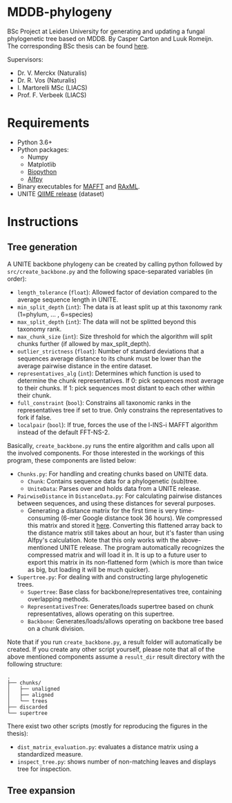 # MDDB-phylogeny
BSc Project at Leiden University for generating and updating a fungal phylogenetic tree based on MDDB.
By Casper Carton and Luuk Romeijn. The corresponding BSc thesis can be found [here](https://www.universiteitleiden.nl/en/science/computer-science). 

Supervisors:
* Dr. V. Merckx (Naturalis)
* Dr. R. Vos (Naturalis)
* I. Martorelli MSc (LIACS)
* Prof. F. Verbeek (LIACS)

# Requirements
* Python 3.6+
* Python packages:
    * Numpy
    * Matplotlib
    * [Biopython](https://biopython.org/wiki/Download)
    * [Alfpy](https://pypi.org/project/alfpy/)
* Binary executables for [MAFFT](https://mafft.cbrc.jp/alignment/software/) and [RAxML](https://github.com/stamatak/standard-RAxML). 
* UNITE [QIIME release](https://doi.org/10.15156/BIO/1264708) (dataset)

# Instructions

## Tree generation
A UNITE backbone phylogeny can be created by calling python followed by `src/create_backbone.py` and the following space-separated variables (in order):
* `length_tolerance` (`float`): Allowed factor of deviation compared to the average sequence length in UNITE.
* `min_split_depth` (`int`): The data is at least split up at this taxonomy rank (1=phylum, ... , 6=species)
* `max_split_depth` (`int`): The data will not be splitted beyond this taxonomy rank.
* `max_chunk_size` (`int`): Size threshold for which the algorithm will split chunks further (if allowed by max_split_depth).
* `outlier_strictness` (`float`): Number of standard deviations that a sequences average distance to its chunk must be lower than the average pairwise distance in the entire dataset.
* `representatives_alg` (`int`): Determines which function is used to determine the chunk representatives. If 0: pick sequences most average to their chunks. If 1: pick sequences most distant to each other within their chunk. 
* `full_constraint` (`bool`): Constrains all taxonomic ranks in the representatives tree if set to true. Only constrains the representatives to fork if false.
* `localpair` (`bool`): If true, forces the use of the l-INS-i MAFFT algorithm instead of the default FFT-NS-2.

Basically, `create_backbone.py` runs the entire algorithm and calls upon all the involved components. For those interested in the workings of this program, these components are listed below:
* `Chunks.py`: For handling and creating chunks based on UNITE data.
    * `Chunk`: Contains sequence data for a phylogenetic (sub)tree.
    * `UniteData`: Parses over and holds data from a UNITE release.
* `PairwiseDistance` in `DistanceData.py`: For calculating pairwise distances between sequences, and using these distances for several purposes.
    * Generating a distance matrix for the first time is very time-consuming (6-mer Google distance took 36 hours). We compressed this matrix and stored it [here](TODO!). Converting this flattened array back to the distance matrix still takes about an hour, but it's faster than using Alfpy's calculation. Note that this only works with the above-mentioned UNITE release. The program automatically recognizes the compressed matrix and will load it in. It is up to a future user to export this matrix in its non-flattened form (which is more than twice as big, but loading it will be much quicker).
* `Supertree.py`: For dealing with and constructing large phylogenetic trees.
    * `Supertree`: Base class for backbone/representatives tree, containing overlapping methods.
    * `RepresentativesTree`: Generates/loads supertree based on chunk representatives, allows operating on this supertree.
    * `Backbone`: Generates/loads/allows operating on backbone tree based on a chunk division.

Note that if you run `create_backbone.py`, a result folder will automatically be created. If you create any other script yourself, please note that all of the above mentioned components assume a `result_dir` result directory with the following structure: 

    .
    ├── chunks/
    │   ├── unaligned
    │   ├── aligned
    │   └── trees
    ├── discarded
    └── supertree

There exist two other scripts (mostly for reproducing the figures in the thesis):
* `dist_matrix_evaluation.py`: evaluates a distance matrix using a standardized measure.
* `inspect_tree.py`: shows number of non-matching leaves and displays tree for inspection.

## Tree expansion
